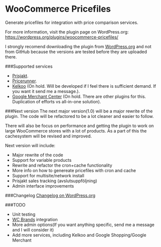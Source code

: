 WooCommerce Pricefiles
======================

Generate pricefiles for integration with price comparison services.

For more information, visit the plugin page on WordPress.org: https://wordpress.org/plugins/woocommerce-pricefiles/

I strongly recomend downloading the plugin from [WordPress.org](https://wordpress.org/plugins/woocommerce-pricefiles/) and not from GitHub because the versions are tested before they are uploaded there.


###Supported services
 -  [Prisjakt](http://www.prisjakt.nu/ "").
 -  [Pricerunner](http://www.pricerunner.se/ "").
 -  [Kelkoo](http://www.kelkoo.com/ "") (On hold. Will be developed if I feel there is sufficient demand. If you want it send me a message.).
 -  [Google Merchant Center](https://www.google.com/merchants/merchantdashboard "") (On hold. There are other plugins for this. Duplication of efforts vs all-in-one solution).

###Next version
The next major version(1.0) will be a major rewrite of the plugin. The code will be refactored to be a lot cleaner and easier to follow. 

There will also be focus on performance and getting the plugin to work on large WooCommerce stores with a lot of products. As a part of this the cachesystem will be revised and improved. 

Next version will include:
 -  Major rewrite of the code
 -  Support for variable products
 -  Rewrite and refactor the cron+cache functionality 
 -  More info on how to genereate pricefiles with cron and cache
 -  Support for multisite/network install
 -  Prisjakt sales tracking (avslutsuppföljning)
 -  Admin interface improvements

###Changelog
[Changelog on WordPress.org](https://wordpress.org/plugins/woocommerce-pricefiles/changelog/)

###TODO
- Unit testing
- [WC Brands](http://www.woothemes.com/products/brands/ "WC Brands on WooThemes.com") integration 
- More admin options(If you want anything specific, send me a message and I will consider it)
- Add more services, including Kelkoo and Google Shopping/Google Merchant
